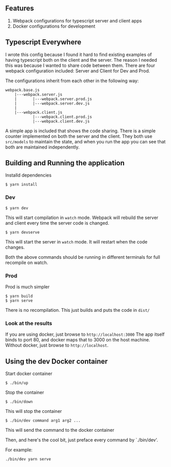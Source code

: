 ## Features

1. Webpack configurations for typescript server and client apps
2. Docker configurations for development

## Typescript Everywhere

I wrote this config because I found it hard to find existing examples of
having typescript both on the client and the server. The reason I needed this
was because I wanted to share code between them. There are four
webpack configuration included: Server and Client for Dev and Prod.

The configurations inherit from each other in the following way:

```
webpack.base.js
    |---webpack.server.js
    |       |---webpack.server.prod.js
    |       |---webpack.server.dev.js
    |
    |---webpack.client.js
            |---webpack.client.prod.js
            |---webpack.client.dev.js
```

A simple app is included that shows the code sharing. There is a simple
counter implemented on both the server and the client. They both
use `src/models` to maintain the state, and when you run the app
you can see that both are maintained independently.



## Building and Running the application

Installd dependencies

```
$ yarn install
```

### Dev

```
$ yarn dev
```

This will start compilation in `watch` mode. Webpack will
rebuild the server and client every time the server code is changed.

```
$ yarn devserve
```

This will start the server in `watch` mode. It will restart when the code changes.

Both the above commands should be running in different terminals for full
recompile on watch.

### Prod

Prod is much simpler

```
$ yarn build
$ yarn serve
```

There is no recompilation. This just builds and puts the code in `dist/`

### Look at the results

If you are using docker, just browse to ```http://localhost:3000```
The app itself binds to port 80, and docker maps that to 3000 on the
host machine. Without docker, just browse to ```http://localhost```.

## Using the dev Docker container

Start docker container

```
$ ./bin/up
```

Stop the container

```
$ ./bin/down
```

This will stop the container

```
$ ./bin/dev command arg1 arg2 ...
```

This will send the command to the docker container

Then, and here's the cool bit, just preface every command by `./bin/dev'.

For example:
```
./bin/dev yarn serve
```
